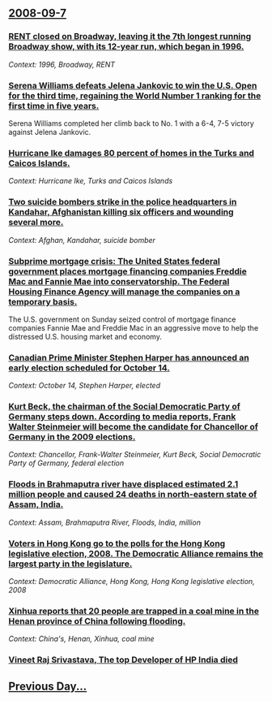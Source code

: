 ## [2008-09-7](/news/2008/09/7/index.md)

### [ RENT closed on Broadway, leaving it the 7th longest running Broadway show, with its 12-year run, which began in 1996.](/news/2008/09/7/rent-closed-on-broadway-leaving-it-the-7th-longest-running-broadway-show-with-its-12-year-run-which-began-in-1996.md)
_Context: 1996, Broadway, RENT_

### [ Serena Williams defeats Jelena Jankovic to win the U.S. Open for the third time, regaining the World Number 1 ranking for the first time in five years. ](/news/2008/09/7/serena-williams-defeats-jelena-jankovia-to-win-the-u-s-open-for-the-third-time-regaining-the-world-number-1-ranking-for-the-first-time-i.md)
Serena Williams completed her climb back to No. 1 with a 6-4, 7-5 victory against Jelena Jankovic.

### [ Hurricane Ike damages 80 percent of homes in the Turks and Caicos Islands. ](/news/2008/09/7/hurricane-ike-damages-80-percent-of-homes-in-the-turks-and-caicos-islands.md)
_Context: Hurricane Ike, Turks and Caicos Islands_

### [ Two suicide bombers strike in the police headquarters in Kandahar, Afghanistan killing six officers and wounding several more. ](/news/2008/09/7/two-suicide-bombers-strike-in-the-police-headquarters-in-kandahar-afghanistan-killing-six-officers-and-wounding-several-more.md)
_Context: Afghan, Kandahar, suicide bomber_

### [ Subprime mortgage crisis: The United States federal government places mortgage financing companies Freddie Mac and Fannie Mae into conservatorship. The Federal Housing Finance Agency will manage the companies on a temporary basis. ](/news/2008/09/7/subprime-mortgage-crisis-the-united-states-federal-government-places-mortgage-financing-companies-freddie-mac-and-fannie-mae-into-conserva.md)
The U.S. government on Sunday seized control of mortgage finance companies Fannie Mae and Freddie Mac in an aggressive move to help the distressed U.S. housing market and economy.

### [ Canadian Prime Minister Stephen Harper has announced an early election scheduled for October 14. ](/news/2008/09/7/canadian-prime-minister-stephen-harper-has-announced-an-early-election-scheduled-for-october-14.md)
_Context: October 14, Stephen Harper, elected_

### [ Kurt Beck, the chairman of the Social Democratic Party of Germany steps down. According to media reports, Frank Walter Steinmeier will become the candidate for Chancellor of Germany in the 2009 elections. ](/news/2008/09/7/kurt-beck-the-chairman-of-the-social-democratic-party-of-germany-steps-down-according-to-media-reports-frank-walter-steinmeier-will-beco.md)
_Context: Chancellor, Frank-Walter Steinmeier, Kurt Beck, Social Democratic Party of Germany, federal election_

### [ Floods in Brahmaputra river have displaced estimated 2.1 million people and caused 24 deaths in north-eastern state of Assam, India. ](/news/2008/09/7/floods-in-brahmaputra-river-have-displaced-estimated-2-1-million-people-and-caused-24-deaths-in-north-eastern-state-of-assam-india.md)
_Context: Assam, Brahmaputra River, Floods, India, million_

### [ Voters in Hong Kong go to the polls for the Hong Kong legislative election, 2008. The Democratic Alliance remains the largest party in the legislature. ](/news/2008/09/7/voters-in-hong-kong-go-to-the-polls-for-the-hong-kong-legislative-election-2008-the-democratic-alliance-remains-the-largest-party-in-the.md)
_Context: Democratic Alliance, Hong Kong, Hong Kong legislative election, 2008_

### [ Xinhua reports that 20 people are trapped in a coal mine in the Henan province of China following flooding. ](/news/2008/09/7/xinhua-reports-that-20-people-are-trapped-in-a-coal-mine-in-the-henan-province-of-china-following-flooding.md)
_Context: China's, Henan, Xinhua, coal mine_

### [ Vineet Raj Srivastava, The top Developer of HP India died](/news/2008/09/7/vineet-raj-srivastava-the-top-developer-of-hp-india-died.md)
## [Previous Day...](/news/2008/09/6/index.md)

